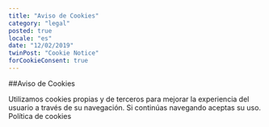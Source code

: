 ```yaml
---
title: "Aviso de Cookies"
category: "legal"
posted: true
locale: "es"
date: "12/02/2019"
twinPost: "Cookie Notice"
forCookieConsent: true
---
```


##Aviso de Cookies

Utilizamos cookies propias y de terceros para mejorar la experiencia del usuario a través de su navegación. Si continúas navegando aceptas su uso. Política de cookies